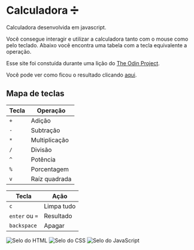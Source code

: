 # Calculadora ➗

Calculadora desenvolvida em javascript.

Você consegue interagir e utilizar a calculadora tanto com o mouse como pelo teclado. Abaixo você encontra uma tabela com a tecla equivalente a operação.

Esse site foi constuída durante uma lição do [The Odin Project](https://www.theodinproject.com/).

Você pode ver como ficou o resultado clicando [aqui](https://br-adriel.github.io/js-calculator/).

## Mapa de teclas

| Tecla | Operação      |
| ----- | ------------- |
| `+`   | Adição        |
| `-`   | Subtração     |
| `*`   | Multiplicação |
| `/`   | Divisão       |
| `^`   | Potência      |
| `%`   | Porcentagem   |
| `v`   | Raíz quadrada |

| Tecla          | Ação       |
| -------------- | ---------- |
| `c`            | Limpa tudo |
| `enter` ou `=` | Resultado  |
| `backspace`    | Apagar     |

<div>
  <img src="https://img.shields.io/badge/HTML5-E34F26?style=for-the-badge&logo=html5&logoColor=white" alt="Selo do HTML" title="HTML">
  <img src="https://img.shields.io/badge/CSS3-1572B6?style=for-the-badge&logo=css3&logoColor=white" alt="Selo do CSS" title="CSS">
  <img src="https://img.shields.io/badge/JavaScript-323330?style=for-the-badge&logo=javascript&logoColor=F7DF1E" alt="Selo do JavaScript" title="JavaScript">
</div>
